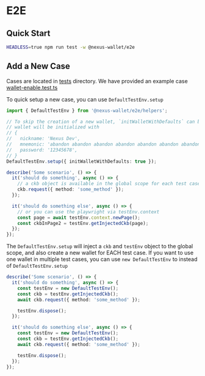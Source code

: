 # E2E

## Quick Start

```sh
HEADLESS=true npm run test -w @nexus-wallet/e2e
```

## Add a New Case

Cases are located in [tests](./tests) directory. We have provided an example
case [wallet-enable.test.ts](./tests/wallet-enable.test.ts)

To quick setup a new case, you can use `DefaultTestEnv.setup`

```ts
import { DefaultTestEnv } from '@nexus-wallet/e2e/helpers';

// To skip the creation of a new wallet, `initWalletWithDefaults` can be set to true
// wallet will be initialized with
// {
//   nickname: 'Nexus Dev',
//   mnemonic: 'abandon abandon abandon abandon abandon abandon abandon abandon abandon abandon abandon about',
//   password: '12345678',
// }
DefaultTestEnv.setup({ initWalletWithDefaults: true });

describe('Some scenario', () => {
  it('should do something', async () => {
    // a ckb object is available in the global scope for each test case
    ckb.request({ method: 'some_method' });
  });

  it('should do something else', async () => {
    // or you can use the playwright via testEnv.context
    const page = await testEnv.context.newPage();
    const ckbInPage2 = testEnv.getInjectedCkb(page);
  });
});
```

The `DefaultTestEnv.setup` will inject a `ckb` and `testEnv` object to the global scope, and also create a new wallet for EACH test case.
If you want to use one wallet in multiple test cases, you can use `new DefaultTestEnv` to instead of `DefaultTestEnv.setup`

```ts
describe('Some scenario', () => {
  it('should do something', async () => {
    const testEnv = new DefaultTestEnv();
    const ckb = testEnv.getInjectedCkb();
    await ckb.request({ method: 'some_method' });

    testEnv.dispose();
  });

  it('should do something else', async () => {
    const testEnv = new DefaultTestEnv();
    const ckb = testEnv.getInjectedCkb();
    await ckb.request({ method: 'some_method' });

    testEnv.dispose();
  });
});
```
